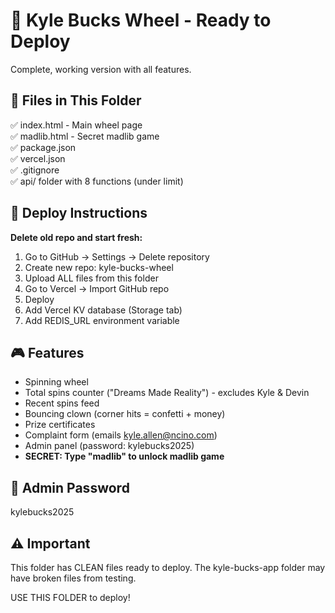 # 🎰 Kyle Bucks Wheel - Ready to Deploy

Complete, working version with all features.

## 📁 Files in This Folder

✅ index.html - Main wheel page  
✅ madlib.html - Secret madlib game  
✅ package.json  
✅ vercel.json  
✅ .gitignore  
✅ api/ folder with 8 functions (under limit)

## 🚀 Deploy Instructions

**Delete old repo and start fresh:**

1. Go to GitHub → Settings → Delete repository
2. Create new repo: kyle-bucks-wheel
3. Upload ALL files from this folder
4. Go to Vercel → Import GitHub repo
5. Deploy
6. Add Vercel KV database (Storage tab)
7. Add REDIS_URL environment variable

## 🎮 Features

- Spinning wheel
- Total spins counter ("Dreams Made Reality") - excludes Kyle & Devin
- Recent spins feed
- Bouncing clown (corner hits = confetti + money)
- Prize certificates
- Complaint form (emails kyle.allen@ncino.com)
- Admin panel (password: kylebucks2025)
- **SECRET: Type "madlib" to unlock madlib game**

## 📝 Admin Password

kylebucks2025

## ⚠️ Important

This folder has CLEAN files ready to deploy. The kyle-bucks-app folder may have broken files from testing.

USE THIS FOLDER to deploy!
